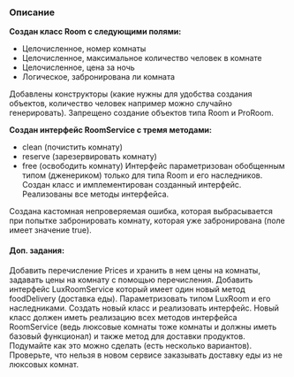 ### Описание

**Создан класс Room с следующими полями:**
- Целочисленное, номер комнаты
- Целочисленное, максимальное количество человек в комнате
- Целочисленное, цена за ночь
- Логическое, забронирована ли комната

Добавлены конструкторы (какие нужны для удобства создания объектов, количество человек например можно случайно генерировать).
Запрещено создание объектов типа Room и ProRoom.

**Создан интерфейс RoomService с тремя методами:**
- clean (почистить комнату)
- reserve (зарезервировать комнату)
- free (освободить комнату)
Интерфейс параметризован обобщенным типом (дженериком) только для типа Room и его наследников.
Создан класс и имплементирован созданный интерфейс. Реализованы все методы интерфейса.

Создана кастомная непроверяемая ошибка, которая выбрасывается при попытке забронировать комнату, которая уже забронирована (поле имеет значение true).

#### Доп. задания:
Добавить перечисление Prices и хранить в нем цены на комнаты, задавать цены на комнату с помощью перечисления.
Добавить интерфейс LuxRoomService который имеет один новый метод foodDelivery (доставка еды). Параметризовать типом LuxRoom и его наследниками. Создать новый класс и реализовать интерфейс. Новый класс должен иметь реализацию всех методов интерфейса RoomService (ведь люксовые комнаты тоже комнаты и должны иметь базовый функционал) и также метод для доставки продуктов. Подумайте как это можно сделать (есть несколько вариантов). Проверьте, что нельзя в новом сервисе заказывать доставку еды из не люксовых комнат. 
